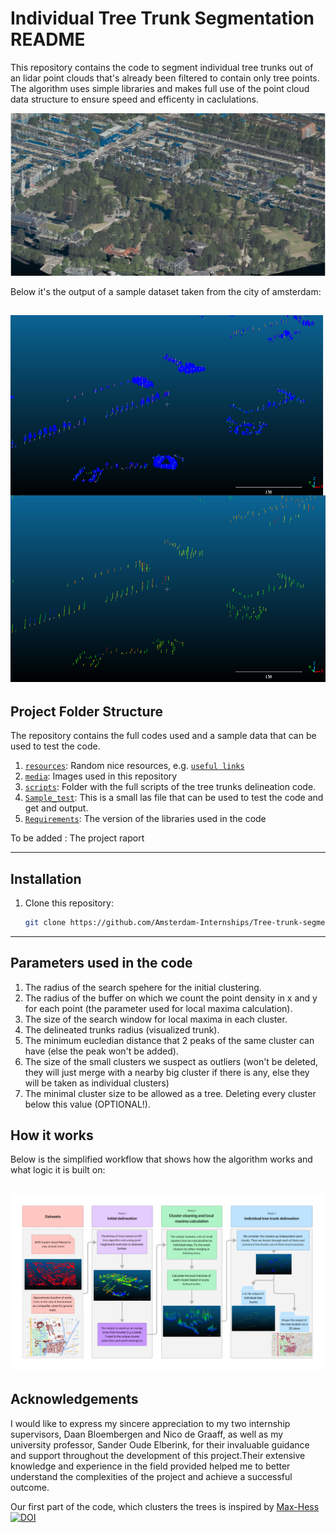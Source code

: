 # Individual Tree Trunk Segmentation README
This repository contains the code to segment individual tree trunks out of an lidar point clouds that's already been filtered to contain only tree points.
The algorithm uses simple libraries and makes full use of the point cloud data structure to ensure speed and efficenty in caclulations.


![](media/examples/AHN_trees.PNG)

Below it's the output of a sample dataset taken from the city of amsterdam:

![](media/examples/Output_sample.png)
---


## Project Folder Structure

The repository contains the full codes used and a sample data that can be used to test the code.


1) [`resources`](./resources): Random nice resources, e.g. [`useful links`](./resources/README.md)
1) [`media`](./media/examples/): Images used in this repository
1) [`scripts`](./scripts): Folder with the full scripts of the tree trunks delineation code.
1) [`Sample_test`](Sample_test.las): This is a small las file that can be used to test the code and get and output.
1) [`Requirements`](requirements.txt): The version of the libraries used in the code

To be added : The project raport

---
## Installation

1) Clone this repository:
    ```bash
    git clone https://github.com/Amsterdam-Internships/Tree-trunk-segmentation.git
    ```

---


## Parameters used in the code

1. The radius of the search spehere for the initial clustering.
2. The radius of the buffer on which we count the point density in x and y for each point (the parameter used for local maxima calculation).
3. The size of the search window for local maxima in each cluster.
4. The delineated trunks radius (visualized trunk).
5. The minimum eucledian distance that 2 peaks of the same cluster can have (else the peak won't be added).
6. The size of the small clusters we suspect as outliers (won't be deleted, they will just merge with a nearby big cluster if there is any, else they will be taken as individual clusters)
7. The minimal cluster size to be allowed as a tree. Deleting every cluster below this value (OPTIONAL!).



## How it works

Below is the simplified workflow that shows how the algorithm works and what logic it is built on:

![](media/examples/Internship_workflow.png)
---
## Acknowledgements

I would like to express my sincere appreciation to my two internship supervisors, Daan Bloembergen and Nico de Graaff, as well as my university professor, Sander Oude Elberink, for their invaluable guidance and support throughout the development of this project.Their extensive knowledge and experience in the field provided helped me to better understand the complexities of the project and achieve a successful outcome.

Our first part of the code, which clusters the trees is inspired by [Max-Hess](https://github.com/max-hess/GeometricNetworks) [![DOI](https://zenodo.org/badge/264818686.svg)](https://doi.org/10.5194/egusphere-egu21-4155 )

